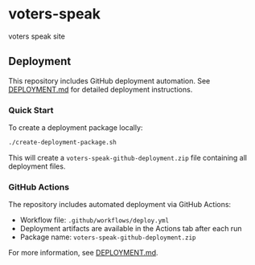 # voters-speak
voters speak site

## Deployment

This repository includes GitHub deployment automation. See [DEPLOYMENT.md](DEPLOYMENT.md) for detailed deployment instructions.

### Quick Start

To create a deployment package locally:
```bash
./create-deployment-package.sh
```

This will create a `voters-speak-github-deployment.zip` file containing all deployment files.

### GitHub Actions

The repository includes automated deployment via GitHub Actions:
- Workflow file: `.github/workflows/deploy.yml`
- Deployment artifacts are available in the Actions tab after each run
- Package name: `voters-speak-github-deployment.zip`

For more information, see [DEPLOYMENT.md](DEPLOYMENT.md).
